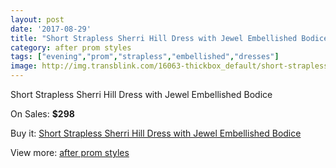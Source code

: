 ```yaml
---
layout: post
date: '2017-08-29'
title: "Short Strapless Sherri Hill Dress with Jewel Embellished Bodice"
category: after prom styles
tags: ["evening","prom","strapless","embellished","dresses"]
image: http://img.transblink.com/16063-thickbox_default/short-strapless-sherri-hill-dress-with-jewel-embellished-bodice.jpg
---
```

Short Strapless Sherri Hill Dress with Jewel Embellished Bodice

On Sales: **$298**
<a href="https://www.transblink.com/en/after-prom-styles/5095-short-strapless-sherri-hill-dress-with-jewel-embellished-bodice.html"><amp-img layout="responsive" width="600" height="600" src="//img.transblink.com/16063-thickbox_default/short-strapless-sherri-hill-dress-with-jewel-embellished-bodice.jpg" alt="Short Strapless Sherri Hill Dress with Jewel Embellished Bodice 0" /></a>
<a href="https://www.transblink.com/en/after-prom-styles/5095-short-strapless-sherri-hill-dress-with-jewel-embellished-bodice.html"><amp-img layout="responsive" width="600" height="600" src="//img.transblink.com/16066-thickbox_default/short-strapless-sherri-hill-dress-with-jewel-embellished-bodice.jpg" alt="Short Strapless Sherri Hill Dress with Jewel Embellished Bodice 1" /></a>
<a href="https://www.transblink.com/en/after-prom-styles/5095-short-strapless-sherri-hill-dress-with-jewel-embellished-bodice.html"><amp-img layout="responsive" width="600" height="600" src="//img.transblink.com/16065-thickbox_default/short-strapless-sherri-hill-dress-with-jewel-embellished-bodice.jpg" alt="Short Strapless Sherri Hill Dress with Jewel Embellished Bodice 2" /></a>
<a href="https://www.transblink.com/en/after-prom-styles/5095-short-strapless-sherri-hill-dress-with-jewel-embellished-bodice.html"><amp-img layout="responsive" width="600" height="600" src="//img.transblink.com/16064-thickbox_default/short-strapless-sherri-hill-dress-with-jewel-embellished-bodice.jpg" alt="Short Strapless Sherri Hill Dress with Jewel Embellished Bodice 3" /></a>

Buy it: [Short Strapless Sherri Hill Dress with Jewel Embellished Bodice](https://www.transblink.com/en/after-prom-styles/5095-short-strapless-sherri-hill-dress-with-jewel-embellished-bodice.html "Short Strapless Sherri Hill Dress with Jewel Embellished Bodice")

View more: [after prom styles](https://www.transblink.com/en/55-after-prom-styles "after prom styles")